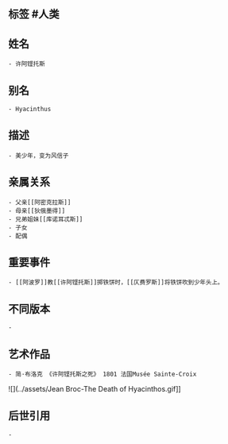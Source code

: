 ## 标签  #人类
## 姓名
	- 许阿铿托斯
## 别名
	- Hyacinthus
## 描述
	- 美少年，变为风信子
## 亲属关系
	- 父亲[[阿密克拉斯]]
	- 母亲[[狄俄墨得]]
	- 兄弟姐妹[[库诺耳忒斯]]
	- 子女
	- 配偶
## 重要事件
	- [[阿波罗]]教[[许阿铿托斯]]掷铁饼时，[[仄费罗斯]]将铁饼吹到少年头上。
## 不同版本
	-
## 艺术作品
	- 简·布洛克 《许阿铿托斯之死》 1801 法国Musée Sainte-Croix
 ![](../assets/Jean Broc-The Death of Hyacinthos.gif]]
## 后世引用
	-
